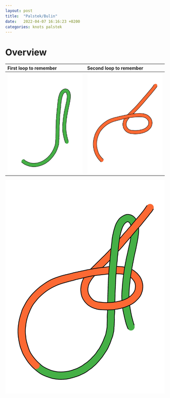 ```yaml
---
layout: post
title:  "Palstek/Bulin"
date:   2022-04-07 16:16:23 +0200
categories: knots palstek
---
```


# Overview

| First loop to remember | Second loop to remember |
|:--|:--|
| ![image](/assets/images/palstek_loop_1.jpg) | ![image](/assets/images/palstek_loop_2.jpg) |







![image](/assets/images/palstek_complete.jpg)


